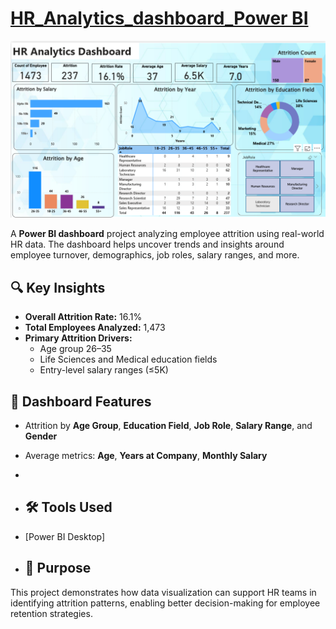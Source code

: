 # [HR_Analytics_dashboard_Power BI](https://github.com/NishaSoni-Analyst/HR_Analytics_dashboard/blob/main/HR_Analytics_Dashboard.pdf)

![template](https://github.com/NishaSoni-Analyst/HR_Analytics_dashboard/blob/main/HR_Analytics_dashboard_img.png)

A **Power BI dashboard** project analyzing employee attrition using real-world HR data. The dashboard helps uncover trends and insights around employee turnover, demographics, job roles, salary ranges, and more.

## 🔍 Key Insights

- **Overall Attrition Rate:** 16.1%  
- **Total Employees Analyzed:** 1,473  
- **Primary Attrition Drivers:**  
  - Age group 26–35  
  - Life Sciences and Medical education fields  
  - Entry-level salary ranges (≤5K)

## 📌 Dashboard Features

- Attrition by **Age Group**, **Education Field**, **Job Role**, **Salary Range**, and **Gender**
- Average metrics: **Age**, **Years at Company**, **Monthly Salary**
- 
- ## 🛠 Tools Used

- [Power BI Desktop]

- ## 🧠 Purpose

This project demonstrates how data visualization can support HR teams in identifying attrition patterns, enabling better decision-making for employee retention strategies.
